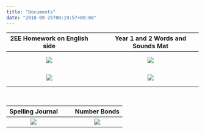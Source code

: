 ```yaml
---
title: "Documents"
date: "2018-09-25T00:19:57+00:00"
---
```


2EE Homework on English side | &nbsp; &nbsp; | Year 1 and 2 Words and Sounds Mat
:---: | --- | :----:
[![](/images/year2Homework.png)](/docs/year2Homework.pdf) | &nbsp; &nbsp; | [![](/images/wordsAndSoundsMat.png)](/docs/wordsAndSoundsMat.pdf)
[![](/images/makeDifference.png)](/docs/makeDifference.pdf) | &nbsp; &nbsp; | [![](/images/followThatStar.png)](/docs/followThatStar.pdf)

&nbsp;

Spelling Journal | &nbsp; &nbsp; | Number Bonds
:---: | --- | :---:
[![](/images/spellingJournal.png)](/docs/spellingJournal.pdf) | &nbsp; &nbsp; | [![](/images/numberBonds.png)](/docs/numberBonds.pdf)
